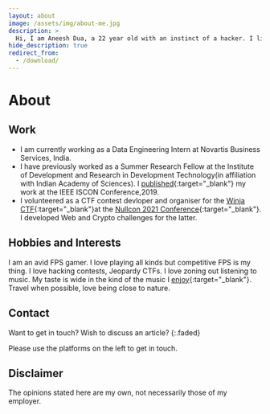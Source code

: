 ```yaml
---
layout: about
image: /assets/img/about-me.jpg
description: >
  Hi, I am Aneesh Dua, a 22 year old with an instinct of a hacker. I like to be challenged. I like to look at things outside the normal perspective. I like to ponder over human psychology and life's unanswered questions.
hide_description: true
redirect_from:
  - /download/
---
```


# About

<!--author-->

## Work
 * I am currently working as a Data Engineering Intern at Novartis Business Services, India.<br/>
 * I have previously worked as a Summer Research Fellow at the Institute of Development and Research in Development Technology(in affiliation with Indian Academy of Sciences). I [published](https://ieeexplore.ieee.org/document/9036313){:target="_blank"} my work at the IEEE ISCON Conference,2019.<br/>
 * I volunteered as a CTF contest devloper and organiser for the [Winja CTF](https://www.winja.site/past-events/winja-ctf-06march2020/){:target="_blank"}at the [Nullcon 2021 Conference](https://nullcon.net/website/goa-2021/training.php){:target="_blank"}. I developed Web and Crypto challenges for the latter.

## Hobbies and Interests

I am an avid FPS gamer. I love playing all kinds but competitive FPS is my thing. I love hacking contests, Jeopardy CTFs. I love zoning out listening to music. My taste is wide in the kind of the music I [enjoy](https://open.spotify.com/user/aneeshdua?si=hoGX-PMzSg6pEBT9UTyQ-Q){:target="_blank"}. Travel when possible, love being close to nature.   

## Contact

Want to get in touch? Wish to discuss an article?
{:.faded}

Please use the platforms on the left to get in touch.

## Disclaimer

The opinions stated here are my own, not necessarily those of my employer.


[blog]: /
[portfolio]: https://hydejack.com/examples/
[resume]: https://hydejack.com/resume/
[download]: https://hydejack.com/download/
[welcome]: https://hydejack.com/
[forms]: https://hydejack.com/forms-by-example/

[features]: #features
[news]: #build-an-audience
[syntax]: syntax-highlighting
[latex]: #beautiful-math
[dark]: https://hydejack.com/blog/hydejack/2018-09-01-introducing-dark-mode/
[search]: https://hydejack.com/#_search-input
[grid]: https://hydejack.com/blog/hydejack/

[lic]: LICENSE.md
[pro]: licenses/PRO.md
[docs]: docs/README.md
[ofln]: docs/advanced.md#enabling-offline-support
[math]: docs/writing.md#adding-math

[kit]: https://github.com/hydecorp/hydejack-starter-kit/releases
[src]: https://github.com/hydecorp/hydejack
[gem]: https://rubygems.org/gems/jekyll-theme-hydejack
[buy]: https://gum.co/nuOluY

[gpss]: https://developers.google.com/speed/pagespeed/insights/?url=https%3A%2F%2Fhydejack.com%2Fdocs%2F
[rouge]: http://rouge.jneen.net
[katex]: https://khan.github.io/KaTeX/
[mathjax]: https://www.mathjax.org/
[tinyletter]: https://tinyletter.com/
